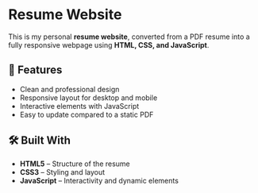 # Resume Website

This is my personal **resume website**, converted from a PDF resume into a fully responsive webpage using **HTML, CSS, and JavaScript**.  

## 🎯 Features
- Clean and professional design  
- Responsive layout for desktop and mobile  
- Interactive elements with JavaScript  
- Easy to update compared to a static PDF  

## 🛠️ Built With
- **HTML5** – Structure of the resume  
- **CSS3** – Styling and layout  
- **JavaScript** – Interactivity and dynamic elements  



